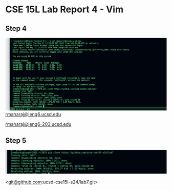 # CSE 15L Lab Report 4 - Vim 

## Step 4

![Image](ahahello.jpg)
<ssh><space>
<rmaharaj@ieng6.ucsd.edu>
<password><enter>



<ssh><space><rmaharaj@ieng6-203.ucsd.edu>












## Step 5
![Image](secondpart.jpg)

<git clone> <git@github.com:ucsd-cse15l-s24/lab7.git>



